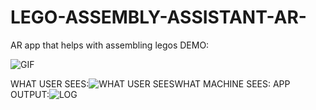 # LEGO-ASSEMBLY-ASSISTANT-AR-
AR app that helps with assembling legos
DEMO:



![GIF](https://github.com/QwakDev/LEGO-ASSEMBLY-ASSISTANT-AR-/assets/130720687/e126d403-6553-446e-a4db-ce96629a7bbe)


WHAT USER SEES:![WHAT USER SEES](https://github.com/QwakDev/LEGO-ASSEMBLY-ASSISTANT-AR-/assets/130720687/9559b76e-b8b6-4248-9338-75a47feea4bf)WHAT MACHINE SEES:
APP OUTPUT:![LOG](https://github.com/QwakDev/LEGO-ASSEMBLY-ASSISTANT-AR-/assets/130720687/705edd7f-b19d-4765-b89a-d1d386d133e7)


